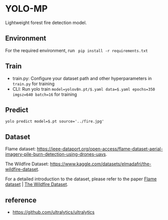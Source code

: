 # YOLO-MP

Lightweight forest fire detection model.

## Environment
For the required environment, run `
pip install -r requirements.txt`

## Train
- train.py: Configure your dataset path and other  hyperparameters in `train.py` for training
- CLI: Run yolo train `model=yolov8n.pt/$.yaml data=$.yaml epochs=350 imgsz=640 batch=16` for training
## Predict
```shell:copy
yolo predict model=$.pt source='../fire.jpg'
```
## Dataset
Flame dataset: https://ieee-dataport.org/open-access/flame-dataset-aerial-imagery-pile-burn-detection-using-drones-uavs.

The Wildfire Dataset: https://www.kaggle.com/datasets/elmadafri/the-wildfire-dataset.

For a detailed introduction to the dataset, please refer to the paper [Flame dataset](https://arxiv.org/pdf/2012.14036v1.pdf) | [The Wildfire Dataset](https://www.mdpi.com/1999-4907/14/9/1697).


## reference
- https://github.com/ultralytics/ultralytics
